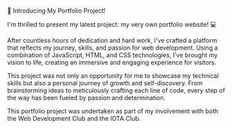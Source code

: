 🚀 Introducing My Portfolio Project!

I'm thrilled to present my latest project: my very own portfolio website! 💻

After countless hours of dedication and hard work, I've crafted a platform that reflects my journey, skills, and passion for web development.
Using a combination of JavaScript, HTML, and CSS technologies, I've brought my vision to life, creating an immersive and engaging experience for visitors.


This project was not only an opportunity for me to showcase my technical skills but also a personal journey of growth and self-discovery.
From brainstorming ideas to meticulously crafting each line of code, every step of the way has been fueled by passion and determination.

This portfolio project was undertaken as part of my involvement with both the Web Development Club and the IOTA Club.
